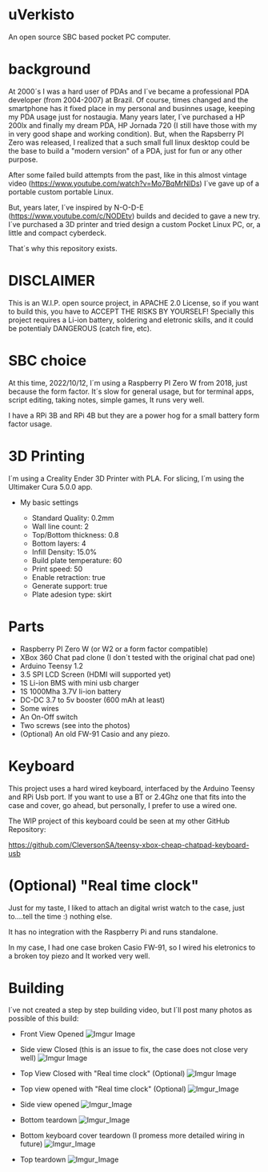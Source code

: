 # uVerkisto
An open source SBC based pocket PC computer.

# background
At 2000´s I was a hard user of PDAs and I´ve became a professional PDA developer (from 2004-2007) at Brazil. Of course, times changed and the smartphone has it fixed place in my personal and businnes usage, keeping my PDA usage just for nostaugia. Many years later, I´ve purchased a HP 200lx and finally my dream PDA, HP Jornada 720 (I still have those with my in very good shape and working condition). But, when the Rapsberry PI Zero was released, I realized that a such small full linux desktop could be the base to build a "modern version" of a PDA, just for fun or any other purpose.

After some failed build attempts from the past, like in this almost vintage video (https://www.youtube.com/watch?v=Mo7BqMrNIDs) I´ve gave up of a portable custom portable Linux.

But, years later, I´ve inspired by N-O-D-E (https://www.youtube.com/c/NODEtv) builds and decided to gave a new try. I´ve purchased a 3D printer and tried design a custom Pocket Linux PC, or, a little and compact cyberdeck. 

That´s why this repository exists.


# DISCLAIMER

This is an W.I.P. open source project, in APACHE 2.0 License, so if you want to build this, you have to ACCEPT THE RISKS BY YOURSELF! Specially this project requires a Li-ion battery, soldering and eletronic skills, and it could be potentialy DANGEROUS (catch fire, etc).


# SBC choice

At this time, 2022/10/12, I´m using a Raspberry PI Zero W from 2018, just because the form factor. It´s slow for general usage, but for terminal apps, script editing, taking notes, simple games, It runs very well. 

I have a RPi 3B and RPi 4B but they are a power hog for a small battery form factor usage.


# 3D Printing

I´m using a Creality Ender 3D Printer with PLA. For slicing, I´m using the Ultimaker Cura 5.0.0 app.

+ My basic settings

   - Standard Quality: 0.2mm
   - Wall line count: 2
   - Top/Bottom thickness: 0.8
   - Bottom layers: 4
   - Infill Density: 15.0%
   - Build plate temperature: 60
   - Print speed: 50
   - Enable retraction: true
   - Generate support: true
   - Plate adesion type: skirt

 # Parts
 
 + Raspberry PI Zero W (or W2 or a form factor compatible)
 + XBox 360 Chat pad clone (I don´t tested with the original chat pad one)
 + Arduino Teensy 1.2
 + 3.5 SPI LCD Screen (HDMI will supported yet)
 + 1S Li-ion BMS with mini usb charger
 + 1S 1000Mha 3.7V li-ion battery
 + DC-DC 3.7 to 5v booster (600 mAh at least)
 + Some wires
 + An On-Off switch
 + Two screws (see into the photos)
 + (Optional) An old FW-91 Casio and any piezo.

# Keyboard

This project uses a hard wired keyboard, interfaced by the Arduino Teensy and RPi Usb port. If you want to use a BT or 2.4Ghz one that fits into the case and cover, go ahead, but personally, I prefer to use a wired one.

The WIP project of this keyboard could be seen at my other GitHub Repository:

https://github.com/CleversonSA/teensy-xbox-cheap-chatpad-keyboard-usb

# (Optional) "Real time clock"

Just for my taste, I liked to attach an digital wrist watch to the case, just to....tell the time :) nothing else.

It has no integration with the Raspberry Pi and runs standalone.

In my case, I had one case broken Casio FW-91, so I wired his eletronics to a broken toy piezo and It worked very well.


# Building

I´ve not created a step by step building video, but I´ll post many photos as possible of this build:

+ Front View Opened
![Imgur Image](https://imgur.com/ASfawPd.jpg)

+ Side view Closed (this is an issue to fix, the case does not close very well)
![Imgur Image](https://imgur.com/sC47W0y.jpg)

+ Top View Closed with "Real time clock" (Optional)
![Imgur Image](https://imgur.com/mCk7kJd.jpg)

+ Top view opened with "Real time clock" (Optional)
![Imgur_Image](https://imgur.com/kbsJeix.jpg)

+ Side view opened
![Imgur_Image](https://imgur.com/IGLXG8a.jpg)

+ Bottom teardown
![Imgur_Image](https://imgur.com/TZt1MRg.jpg)

+ Bottom keyboard cover teardown (I promess more detailed wiring in future)
![Imgur_Image](https://imgur.com/SnQ19sr.jpg)

+ Top teardown
![Imgur_Image](https://imgur.com/3vg7Kym.jpg)


